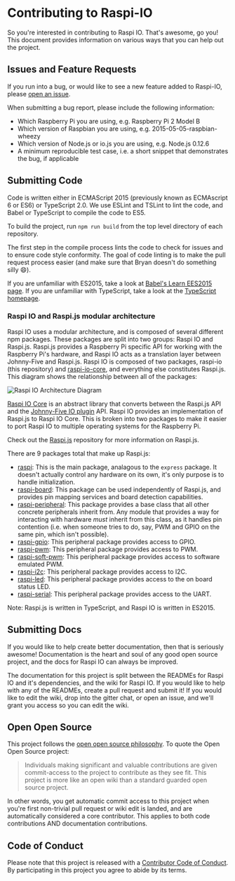 # Contributing to Raspi-IO

So you're interested in contributing to Raspi IO. That's awesome, go you! This document provides information on various ways that you can help out the project.

## Issues and Feature Requests

If you run into a bug, or would like to see a new feature added to Raspi-IO, please [open an issue](https://github.com/nebrius/raspi-io/issues).

When submitting a bug report, please include the following information:

- Which Raspberry Pi you are using, e.g. Raspberry Pi 2 Model B
- Which version of Raspbian you are using, e.g. 2015-05-05-raspbian-wheezy
- Which version of Node.js or io.js you are using, e.g. Node.js 0.12.6
- A minimum reproducible test case, i.e. a short snippet that demonstrates the bug, if applicable

## Submitting Code

Code is written either in ECMAScript 2015 (previously known as ECMAscript 6 or ES6) or TypeScript 2.0. We use ESLint and TSLint to lint the code, and Babel or TypeScript to compile the code to ES5.

To build the project, run ```npm run build``` from the top level directory of each repository.

The first step in the compile process lints the code to check for issues and to ensure code style conformity. The goal of code linting is to make the pull request process easier (and make sure that Bryan doesn't do something silly 😄).

If you are unfamiliar with ES2015, take a look at [Babel's Learn EES2015 page](https://babeljs.io/docs/learn-es2015/). If you are unfamiliar with TypeScript, take a look at the [TypeScript homepage](http://typescriptlang.org/).

### Raspi IO and Raspi.js modular architecture

Raspi IO uses a modular architecture, and is composed of several different npm packages. These packages are split into two groups: Raspi IO and Raspi.js. Raspi.js provides a Raspberry Pi specific API for working with the Raspberry Pi's hardware, and Raspi IO acts as a translation layer between Johnny-Five and Raspi.js. Raspi IO is composed of two packages, raspi-io (this repository) and [raspi-io-core](https://github.com/nebrius/raspi-io-core), and everything else constitutes Raspi.js. This diagram shows the relationship between all of the packages:

![Raspi IO Architecture Diagram](https://theoreticalieations.com/static/raspi-io-architecture.png)

[Raspi IO Core](https://github.com/nebrius/raspi-io-core) is an abstract library that converts between the Raspi.js API and the [Johnny-Five IO plugin](https://github.com/rwaldron/io-plugins) API. Raspi IO provides an implementation of Raspi.js to Raspi IO Core. This is broken into two packages to make it easier to port Raspi IO to multiple operating systems for the Raspberry Pi.

Check out the [Raspi.js](https://github.com/nebrius/raspi) repository for more information on Raspi.js.

There are 9 packages total that make up Raspi.js:

- [raspi](https://github.com/nebrius/raspi): This is the main package, analagous to the `express` package. It doesn't actually control any hardware on its own, it's only purpose is to handle initialization.
- [raspi-board](https://github.com/nebrius/raspi-board): This package can be used independently of Raspi.js, and provides pin mapping services and board detection capabilities.
- [raspi-peripheral](https://github.com/nebrius/raspi-peripheral): This package provides a base class that all other concrete peripherals inherit from. Any module that provides a way for interacting with hardware _must_ inherit from this class, as it handles pin contention (i.e. when someone tries to do, say, PWM and GPIO on the same pin, which isn't possible).
- [raspi-gpio](https://github.com/nebrius/raspi-gpio): This peripheral package provides access to GPIO.
- [raspi-pwm](https://github.com/nebrius/raspi-pwm): This peripheral package provides access to PWM.
- [raspi-soft-pwm](https://github.com/tralves/raspi-soft-pwm): This peripheral package provides access to software emulated PWM.
- [raspi-i2c](https://github.com/nebrius/raspi-i2c): This peripheral package provides access to I2C.
- [raspi-led](https://github.com/nebrius/raspi-led): This peripheral package provides access to the on board status LED.
- [raspi-serial](https://github.com/nebrius/raspi-serial): This peripheral package provides access to the UART.

Note: Raspi.js is written in TypeScript, and Raspi IO is written in ES2015.

## Submitting Docs

If you would like to help create better documentation, then that is seriously awesome! Documentation is the heart and soul of any good open source project, and the docs for Raspi IO can always be improved.

The documentation for this project is split between the READMEs for Raspi IO and it's dependencies, and the wiki for Raspi IO. If you would like to help with any of the READMEs, create a pull request and submit it! If you would like to edit the wiki, drop into the gitter chat, or open an issue, and we'll grant you access so you can edit the wiki.

## Open Open Source

This project follows the [open open source philosophy](http://openopensource.org/). To quote the Open Open Source project:

> Individuals making significant and valuable contributions are given commit-access to the project to contribute as they see fit. This project is more like an open wiki than a standard guarded open source project.

In other words, you get automatic commit access to this project when you're first non-trivial pull request or wiki edit is landed, and are automatically considered a core contributor. This applies to both code contributions AND documentation contributions.

## Code of Conduct

Please note that this project is released with a [Contributor Code of Conduct](./CODE_OF_CONDUCT.md). By participating in this project you agree to abide by its terms.
